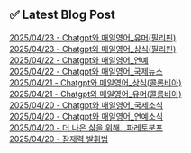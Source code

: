
## ✅ Latest Blog Post
 
[2025/04/23 - Chatgpt와 매일영어_유머(필리핀)](https://3hongstore.tistory.com/217) <br/>
[2025/04/23 - Chatgpt와 매일영어_상식(필리핀)](https://3hongstore.tistory.com/216) <br/>
[2025/04/22 - Chatgpt와 매일영어_연예](https://3hongstore.tistory.com/215) <br/>
[2025/04/22 - Chatgpt와 매일영어_국제뉴스](https://3hongstore.tistory.com/214) <br/>
[2025/04/21 - Chatgpt와 매일영어_상식(콜롬비아)](https://3hongstore.tistory.com/213) <br/>
[2025/04/21 - Chatgpt와 매일영어_유머(콜롬비아)](https://3hongstore.tistory.com/212) <br/>
[2025/04/20 - Chatgpt와 매일영어_국제소식](https://3hongstore.tistory.com/211) <br/>
[2025/04/20 - Chatgpt와 매일영어_연예소식](https://3hongstore.tistory.com/210) <br/>
[2025/04/20 - 더 나은 삶을 위해...파레토분포](https://3hongstore.tistory.com/209) <br/>
[2025/04/20 - 잠재력 발휘법](https://3hongstore.tistory.com/208) <br/>
